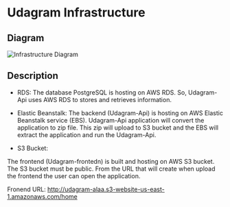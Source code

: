 
# Udagram Infrastructure 

## Diagram
![Infrastructure  Diagram](https://i.ibb.co/nj0PSm8/Infrastructure-Digram.png)


## Description

- RDS:
The database PostgreSQL is hosting on AWS RDS. So, Udagram-Api uses AWS RDS to stores and retrieves information.


- Elastic Beanstalk: 
The backend (Udagram-Api) is hosting on AWS Elastic Beanstalk service (EBS). Udagram-Api application will convert the application to zip file. This zip will upload to S3 bucket and the EBS will extract the application and run the Udagram-Api.


- S3 Bucket:

The frontend (Udagram-frontedn) is built and hosting on AWS S3 bucket. The S3 bucket must be public. From the URL that will create when upload the frontend the user can open the application.

Fronend URL: http://udagram-alaa.s3-website-us-east-1.amazonaws.com/home
